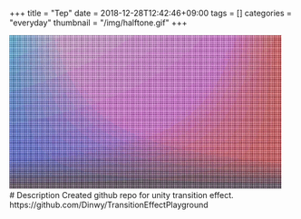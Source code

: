 +++
title = "Tep"
date = 2018-12-28T12:42:46+09:00
tags = []
categories = "everyday"
thumbnail = "/img/halftone.gif"
+++

<div class="image">
<img src="/img/halftone.gif" style="max-width: 480px;">
</div>

<div class="description">
# Description
Created github repo for unity transition effect.
https://github.com/Dinwy/TransitionEffectPlayground